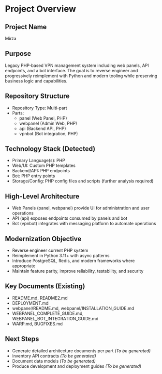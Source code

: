 # Project Overview

## Project Name
Mirza

## Purpose
Legacy PHP-based VPN management system including web panels, API endpoints, and a bot interface. The goal is to reverse engineer and progressively reimplement with Python and modern tooling while preserving business logic and capabilities.

## Repository Structure
- Repository Type: Multi-part
- Parts:
  - panel (Web Panel, PHP)
  - webpanel (Admin Web, PHP)
  - api (Backend API, PHP)
  - vpnbot (Bot integration, PHP)

## Technology Stack (Detected)
- Primary Language(s): PHP
- Web/UI: Custom PHP templates
- Backend/API: PHP endpoints
- Bot: PHP entry points
- Storage/Config: PHP config files and scripts (further analysis required)

## High-Level Architecture
- Web Panels (panel, webpanel) provide UI for administration and user operations
- API (api) exposes endpoints consumed by panels and bot
- Bot (vpnbot) integrates with messaging platform to automate operations

## Modernization Objective
- Reverse engineer current PHP system
- Reimplement in Python 3.11+ with async patterns
- Introduce PostgreSQL, Redis, and modern frameworks where appropriate
- Maintain feature parity, improve reliability, testability, and security

## Key Documents (Existing)
- README.md, README2.md
- DEPLOYMENT.md
- webpanel/README.md, webpanel/INSTALLATION_GUIDE.md
- WEBPANEL_COMPLETE_GUIDE.md, WEBPANEL_BOT_INTEGRATION_GUIDE.md
- WARP.md, BUGFIXES.md

## Next Steps
- Generate detailed architecture documents per part _(To be generated)_
- Inventory API contracts _(To be generated)_
- Document data models _(To be generated)_
- Produce development and deployment guides _(To be generated)_
